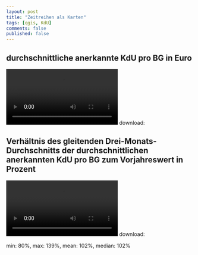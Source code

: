 ```yaml
---
layout: post
title: "Zeitreihen als Karten"
tags: [qgis, KdU]
comments: false
published: false
---
```


## durchschnittliche anerkannte KdU pro BG in Euro

<video autoplay="autoplay" loop="loop" controls="controls">
  <source src="/images/aKdU.webm" type="video/webm">
</video>
download: <https://rhombuzz.github.io/images/aKdU.webm>

## Verhältnis des gleitenden Drei-Monats-Durchschnitts der durchschnittlichen anerkannten KdU pro BG zum Vorjahreswert in Prozent
<video autoplay="autoplay" loop="loop" controls="controls">
  <source src="/images/aKdU_rollmean3.webm" type="video/webm">
</video>
download: <https://rhombuzz.github.io/images/aKdU_rollmean3.webm>

min: 80%, max: 139%, mean: 102%, median: 102%


